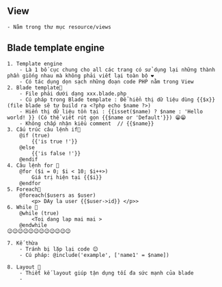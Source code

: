 ## View
    - Nằm trong thư mục resource/views


## Blade template engine
    1. Template engine 
        - Là 1 bố cục chung cho all các trang có sử dụng lại những thành phần giống nhau mà không phải viết lại toàn bộ ❤
        - Có tác dụng dọn sạch những đoạn code PHP nằm trong View 
    2. Blade template🦊
        - File phải dưới dạng xxx.blade.php
        - Cú pháp trong Blade template : Để hiển thị dữ liệu dùng {{$x}} (file blade sẽ tự build ra <?php echo $name ?>)
        - Hiển thị dữ liệu tồn tại : {{isset($name) ? $name : 'Hello world! }} (Có thể viết rút gọn {{$name or 'Default'}}) 😁😁
        - Không chấp nhận kiểu comment  // {{$name}}
    3. Cấu trúc câu lệnh if🦊
        @if (true)
            {{'is true !'}}
        @else
            {{'is false !'}}
        @endif
    4. Câu lệnh for 🦊
        @for ($i = 0; $i < 10; $i++>)
            Giá trị hiện tại {{$i}}
        @endfor
    5. Foreach🦊
        @foreach($users as $user)
            <p> DAy la user {{$user->id}} </p>>
    6. While 🦊
        @while (true)
            <Toi dang lap mai mai >
        @endwhile
    😉😉😉😉😉😉😉😉😉😉😉😉

    7. Kế thừa
        - Tránh bị lặp lại code 😊
        - Cú pháp: @include('example', ['name1' = $name])
    
    8. Layout 🦢
        - Thiết kế layout giúp tận dụng tối đa sức mạnh của blade
        - 


    